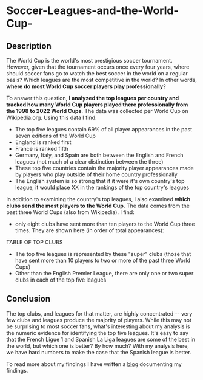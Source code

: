 # Soccer-Leagues-and-the-World-Cup-

## Description
The World Cup is the world's most prestigious soccer tournament. However, given that the tournament occurs once every four years, where should soccer fans go to watch the best soccer in the world on a regular basis? Which leagues are the most competitive in the world? In other words, **where do most World Cup soccer players play professionally**?

To answer this question, **I analyzed the top leagues per country and tracked how many World Cup players played there professionally from the 1998 to 2022 World Cups**. The data was collected per World Cup on Wikipedia.org. Using this data I find:
  - The top five leagues contain 69% of all player appearances in the past seven editions of the World Cup
  - England is ranked first
  - France is ranked fifth
  - Germany, Italy, and Spain are both between the English and French leagues (not much of a clear distinction between the three)
  - These top five countries contain the majority player appearances made by players who play outside of their home country professionally
  - The English system is so strong that if it were it's own country's top league, it would place XX in the rankings of the top country's leagues
  
In addition to examining the country's top leagues, I also examined **which clubs send the most players to the World Cup**. The data comes from the past three World Cups (also from Wikipedia). I find:
  - only eight clubs have sent more than ten players to the World Cup three times. They are shown here (in order of total appearances):

TABLE OF TOP CLUBS 

  - The top five leagues is represented by these "super" clubs (those that have sent more than 10 players to two or more of the past three World Cups)
  - Other than the English Premier League, there are only one or two super clubs in each of the top five leagues
    
## Conclusion 
The top clubs, and leagues for that matter, are highly concentrated -- very few clubs and leagues produce the majority of players. While this may not be surprising to most soccer fans, what's interesting about my analysis is the numeric evidence for identifying the top five leagues. It's easy to say that the French Ligue 1 and Spanish La Liga leagues are some of the best in the world, but which one is better? By how much? With my analysis here, we have hard numbers to make the case that the Spanish league is better. 

To read more about my findings I have written a [blog](https://medium.com/@gregfeliu/the-leagues-to-watch-to-cure-your-world-cup-hangover-be102b461e87) documenting my findings. 
